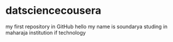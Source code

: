 # datsciencecousera
my first repository in GitHub
hello 
my name is soundarya studing in maharaja institution if technology
